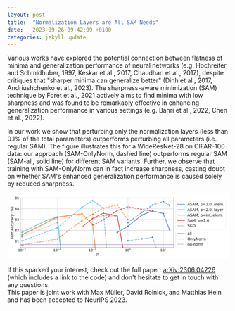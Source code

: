 ```yaml
---
layout: post
title:  "Normalization Layers are All SAM Needs"
date:   2023-09-26 09:42:09 +0100
categories: jekyll update
---
```


Various works have explored the potential connection between flatness of minima and generalization performance of neural networks (e.g. Hochreiter and Schmidhuber, 1997, Keskar et al., 2017, Chaudhari et al., 2017), despite critiques that "sharper minima can generalize better" (Dinh et al., 2017, Andriushchenko et al., 2023). The sharpness-aware minimization (SAM) technique by Foret et al., 2021 actively aims to find minima with low sharpness and was found to be remarkably effective in enhancing generalization performance in various settings (e.g. Bahri et al., 2022, Chen et al., 2022).

In our work we show that perturbing only the normalization layers (less than 0.1% of the total parameters) outperforms perturbing all parameters (i.e. regular SAM). The figure illustrates this for a WideResNet-28 on CIFAR-100 data: our approach (SAM-OnlyNorm, dashed line) outperforms regular SAM (SAM-all, solid line) for different SAM variants. Further, we observe that training with SAM-OnlyNorm can in fact increase sharpness, casting doubt on whether SAM's enhanced generalization performance is caused solely by reduced sharpness. 

<img src="/pics/SAMON.png" width="800"/>

If this sparked your interest, check out the full paper: [arXiv:2306.04226](https://arxiv.org/abs/2306.04226) (which includes a link to the code) and don't hesitate to get in touch with any questions. <br>
This paper is joint work with Max Müller, David Rolnick, and Matthias Hein and has been accepted to NeurIPS 2023. 






